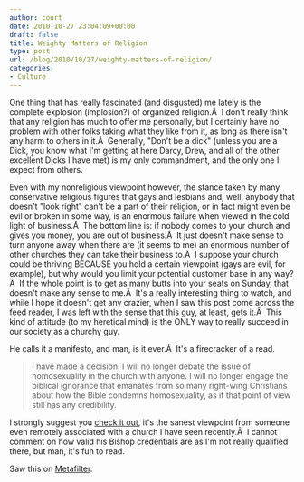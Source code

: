 ```yaml
---
author: court
date: 2010-10-27 23:04:09+00:00
draft: false
title: Weighty Matters of Religion
type: post
url: /blog/2010/10/27/weighty-matters-of-religion/
categories:
- Culture
---
```


One thing that has really fascinated (and disgusted) me lately is the complete explosion (implosion?) of organized religion.Â  I don't really think that any religion has much to offer me personally, but I certainly have no problem with other folks taking what they like from it, as long as there isn't any harm to others in it.Â  Generally, "Don't be a dick" (unless you are a Dick, you know what I'm getting at here Darcy, Drew, and all of the other excellent Dicks I have met) is my only commandment, and the only one I expect from others.

Even with my nonreligious viewpoint however, the stance taken by many conservative religious figures that gays and lesbians and, well, anybody that doesn't "look right" can't be a part of their religion, or in fact might even be evil or broken in some way, is an enormous failure when viewed in the cold light of business.Â  The bottom line is: if nobody comes to your church and gives you money, you are out of business.Â  It just doesn't make sense to turn anyone away when there are (it seems to me) an enormous number of other churches they can take their business to.Â  I suppose your church could be thriving BECAUSE you hold a certain viewpoint (gays are evil, for example), but why would you limit your potential customer base in any way?Â  If the whole point is to get as many butts into your seats on Sunday, that doesn't make any sense to me.Â  It's a really interesting thing to watch, and while I hope it doesn't get any crazier, when I saw this post come across the feed reader, I was left with the sense that this guy, at least, gets it.Â  This kind of attitude (to my heretical mind) is the ONLY way to really succeed in our society as a churchy guy.

He calls it a manifesto, and man, is it ever.Â  It's a firecracker of a read.


<blockquote>I have made a decision. I will no longer debate the issue of  homosexuality in the church with anyone. I will no longer engage the  biblical ignorance that emanates from so many right-wing Christians  about how the Bible condemns homosexuality, as if that point of view  still has any credibility.</blockquote>


I strongly suggest you [check it out](http://walkingwithintegrity.blogspot.com/2009/10/manifesto-from-our-friend-bishop-john.html), it's the sanest viewpoint from someone even remotely associated with a church I have seen recently.Â  I cannot comment on how valid his Bishop credentials are as I'm not really qualified there, but man, it's fun to read.

Saw this on [Metafilter](http://www.metafilter.com/97017/I-have-made-a-decision).

